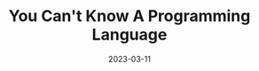 ---
layout: post
title:  "You Can't Know A Programming Language"
date:   2023-03-11
categories: jekyll update
---